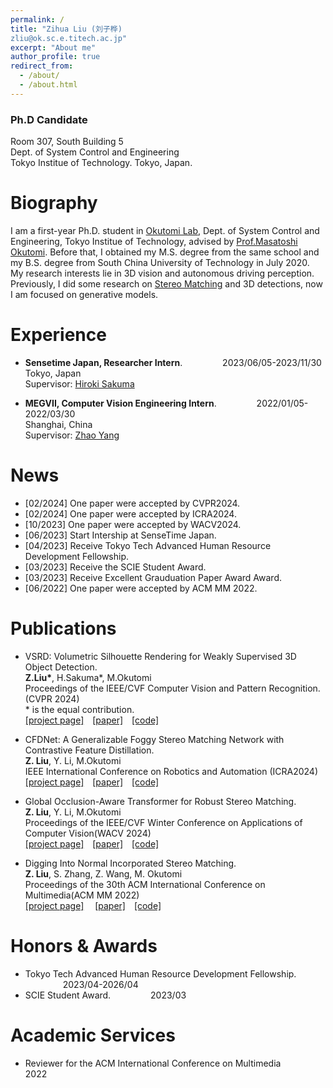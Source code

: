 ```yaml
---
permalink: /
title: "Zihua Liu (刘子桦) 
zliu@ok.sc.e.titech.ac.jp"
excerpt: "About me"
author_profile: true
redirect_from: 
  - /about/
  - /about.html
---
```


### Ph.D Candidate
Room 307, South Building 5  
Dept. of System Control and Engineering  
Tokyo Institue of Technology.
Tokyo, Japan.


Biography
======
I am a first-year Ph.D. student in [Okutomi Lab](http://www.ok.sc.e.titech.ac.jp/), Dept. of System Control and Engineering, Tokyo Institue of Technology, advised by [Prof.Masatoshi Okutomi](http://www.ok.sc.e.titech.ac.jp/mem/mxo/okutomi.html). Before that, I obtained my M.S. degree from the same school and my B.S. degree from South China University of Technology in July 2020.   
My research interests lie in 3D vision and autonomous driving perception. Previously, I did some research on [Stereo Matching](http://www.ok.sc.e.titech.ac.jp/res/DeepSM/main.html) and 3D detections, now I am focused on generative models.  


Experience
======
*  **Sensetime Japan, Researcher Intern**.  &emsp;&emsp;&emsp;&emsp; 2023/06/05-2023/11/30          
   Tokyo, Japan  
   Supervisor: [Hiroki Sakuma](https://www.linkedin.com/in/hiroki-sakuma-9a20a4255/?originalSubdomain=jp)  

*  **MEGVII, Computer Vision Engineering Intern**.  &emsp;&emsp;&emsp;&emsp; 2022/01/05-2022/03/30  
   Shanghai, China  
   Supervisor: [Zhao Yang]() 


News
======
* [02/2024] One paper were accepted by CVPR2024.
* [02/2024] One paper were accepted by ICRA2024.
* [10/2023] One paper were accepted by WACV2024. 
* [06/2023] Start Intership at SenseTime Japan.
* [04/2023] Receive Tokyo Tech Advanced Human Resource Development Fellowship.
* [03/2023] Receive the SCIE Student Award. 
* [03/2023] Receive Excellent Grauduation Paper Award Award.
* [06/2022] One paper were accepted by ACM MM 2022.


Publications 
======
*  VSRD: Volumetric Silhouette Rendering for Weakly Supervised 3D Object Detection. <br /> 
**Z.Liu\***, H.Sakuma\*, M.Okutomi  
Proceedings of the IEEE/CVF Computer Vision and Pattern Recognition. (CVPR 2024)  
\* is the equal contribution.<br />
[[project page]](http://www.ok.sc.e.titech.ac.jp/res/VSRD/)&emsp;[[paper]](https://arxiv.org/abs/2404.00149)&emsp;[[code]](https://github.com/skmhrk1209/VSRD) 

*  CFDNet: A Generalizable Foggy Stereo Matching Network with Contrastive Feature Distillation. <br />
**Z. Liu**, Y. Li, M.Okutomi  
IEEE International Conference on Robotics and Automation (ICRA2024)<br />
[[project page]](http://www.ok.sc.e.titech.ac.jp/res/FStereo/icra2024.html)&emsp;[[paper]](https://arxiv.org/abs/2402.18181)&emsp;[[code]]()  

* Global Occlusion-Aware Transformer for Robust Stereo Matching.<br /> **Z. Liu**, Y. Li, M.Okutomi  
Proceedings of the IEEE/CVF Winter Conference on Applications of Computer Vision(WACV 2024) <br />[[project page]](http://www.ok.sc.e.titech.ac.jp/res/DeepSM/wacv2024.html)&emsp;[[paper]](https://openaccess.thecvf.com/content/WACV2024/html/Liu_Global_Occlusion-Aware_Transformer_for_Robust_Stereo_Matching_WACV_2024_paper.html)&emsp;[[code]](https://github.com/Magicboomliu/GOAT)  


* Digging Into Normal Incorporated Stereo Matching.  <br />
**Z. Liu**, S. Zhang, Z. Wang, M. Okutomi  
Proceedings of the 30th ACM International Conference on Multimedia(ACM MM 2022)<br />[[project page]](http://www.ok.sc.e.titech.ac.jp/res/DeepSM/acmmm22.html)&emsp;
[[paper]](https://dl.acm.org/doi/abs/10.1145/3503161.3548312)&emsp;[[code]](https://github.com/Magicboomliu/NINet)  




Honors & Awards 
======
*  Tokyo Tech Advanced Human Resource Development Fellowship. &emsp;&emsp;&emsp;&emsp; 2023/04-2026/04  
*  SCIE Student Award. &emsp;&emsp;&emsp;&emsp; 2023/03 

Academic Services
======
* Reviewer for the ACM International Conference on Multimedia  &emsp;&emsp;&emsp;&emsp; 2022                  



